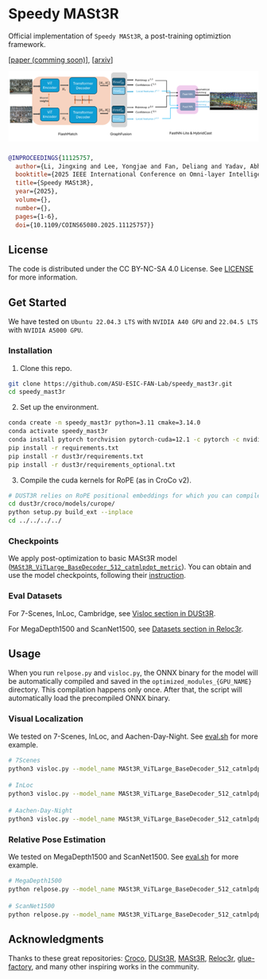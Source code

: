 # Speedy MASt3R

Official implementation of `Speedy MASt3R`, a post-training optimiztion framework.

[[paper (comming soon)](./)], [[arxiv](https://arxiv.org/abs/2503.10017)]  

<div style="background-color: white; display: inline-block; padding: 3px; margin-bottom: 10px">
  <img src="assets/speedymast3r.png" alt="High level overview of Speedy MASt3R's architecture">
</div>

```bibtex
@INPROCEEDINGS{11125757,
  author={Li, Jingxing and Lee, Yongjae and Fan, Deliang and Yadav, Abhay Kumar and Peng, Cheng and Chellappa, Rama},
  booktitle={2025 IEEE International Conference on Omni-layer Intelligent Systems (COINS)}, 
  title={Speedy MASt3R}, 
  year={2025},
  volume={},
  number={},
  pages={1-6},
  doi={10.1109/COINS65080.2025.11125757}}

```


## License

The code is distributed under the CC BY-NC-SA 4.0 License.
See [LICENSE](LICENSE) for more information.

## Get Started

We have tested on `Ubuntu 22.04.3 LTS` with `NVIDIA A40 GPU` and `22.04.5 LTS` with `NVIDIA A5000 GPU`.

### Installation

1. Clone this repo.
```bash
git clone https://github.com/ASU-ESIC-FAN-Lab/speedy_mast3r.git
cd speedy_mast3r
```

2. Set up the environment.
```bash
conda create -n speedy_mast3r python=3.11 cmake=3.14.0
conda activate speedy_mast3r 
conda install pytorch torchvision pytorch-cuda=12.1 -c pytorch -c nvidia  # use the correct version of cuda for your system
pip install -r requirements.txt
pip install -r dust3r/requirements.txt
pip install -r dust3r/requirements_optional.txt
```

3. Compile the cuda kernels for RoPE (as in CroCo v2).
```bash
# DUST3R relies on RoPE positional embeddings for which you can compile some cuda kernels for faster runtime.
cd dust3r/croco/models/curope/
python setup.py build_ext --inplace
cd ../../../../
```

### Checkpoints

We apply post-optimization to basic MASt3R model ([`MASt3R_ViTLarge_BaseDecoder_512_catmlpdpt_metric`](https://download.europe.naverlabs.com/ComputerVision/MASt3R/MASt3R_ViTLarge_BaseDecoder_512_catmlpdpt_metric.pth)). You can obtain and use the model checkpoints, following their [instruction](https://github.com/naver/mast3r?tab=readme-ov-file#mast3r-model).

### Eval Datasets

For 7-Scenes, InLoc, Cambridge, see [Visloc section in DUSt3R](https://github.com/naver/dust3r/blob/main/dust3r_visloc/README.md#dataset-preparation).

For MegaDepth1500 and ScanNet1500, see [Datasets section in Reloc3r](https://github.com/ffrivera0/reloc3r?tab=readme-ov-file#evaluation-on-relative-camera-pose-estimation).

## Usage

When you run `relpose.py` and `visloc.py`, the ONNX binary for the model will be automatically compiled and saved in the `optimized_modules_{GPU_NAME}` directory. This compilation happens only once. After that, the script will automatically load the precompiled ONNX binary.


### Visual Localization

We tested on 7-Scenes, InLoc, and Aachen-Day-Night. See [eval.sh](./eval.sh) for more example.

```bash
# 7Scenes
python3 visloc.py --model_name MASt3R_ViTLarge_BaseDecoder_512_catmlpdpt_metric --dataset "VislocSevenScenes('/path/to/prepared/7-scenes', subscene='chess', pairsfile='APGeM-LM18_top20', topk=1)" --pixel_tol 5 --pnp_mode poselib --reprojection_error_diag_ratio 0.008 --output_dir /path/to/output/7scenes/chess/loc --use_amp --single_loop --use_tensorrt

# InLoc
python3 visloc.py --model_name MASt3R_ViTLarge_BaseDecoder_512_catmlpdpt_metric --dataset "VislocInLoc('/path/to/prepared/InLoc', pairsfile='pairs-query-netvlad40-temporal', topk=1)" --pixel_tol 5 --pnp_mode poselib --reprojection_error_diag_ratio 0.008 --output_dir /path/to/output/inloc/top1/loc --use_amp --single_loop --use_tensorrt

# Aachen-Day-Night
python3 visloc.py --model_name MASt3R_ViTLarge_BaseDecoder_512_catmlpdpt_metric --dataset "VislocAachenDayNight('/path/to/prepared/aachenv11', subscene='day', pairsfile='fire_top50', topk=1)" --pixel_tol 5 --pnp_mode poselib --reprojection_error_diag_ratio 0.008 --output_dir /path/to/output/aachen/top1/day/loc --use_amp --single_loop --use_tensorrt
```

### Relative Pose Estimation

We tested on MegaDepth1500 and ScanNet1500. See [eval.sh](./eval.sh) for more example.

```bash
# MegaDepth1500
python relpose.py --model_name MASt3R_ViTLarge_BaseDecoder_512_catmlpdpt_metric --dataset "RelPoseMegaDepth1500('/path/to/prepared/reloc3r_dataset/megadepth1500', pairsfile='megadepth_test_pairs', resolution=(512,384))" --pose_estimator cv2 --use_amp --single_loop --use_tensorrt

# ScanNet1500
python relpose.py --model_name MASt3R_ViTLarge_BaseDecoder_512_catmlpdpt_metric --dataset "RelPoseScanNet1500('/path/to/prepared/reloc3r_dataset/scannet1500', pairsfile='test', resolution=(512,384))" --pose_estimator cv2 --use_amp --single_loop --use_tensorrt
```

## Acknowledgments
Thanks to these great repositories: [Croco](https://github.com/naver/croco), [DUSt3R](https://github.com/naver/dust3r), [MASt3R](https://github.com/naver/mast3r), [Reloc3r](https://github.com/ffrivera0/reloc3r), [glue-factory](https://github.com/cvg/glue-factory), and many other inspiring works in the community.
